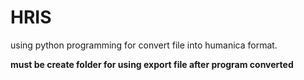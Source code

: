 # HRIS
using python programming for convert file into humanica format.

**must be create folder for using export file after program converted**
